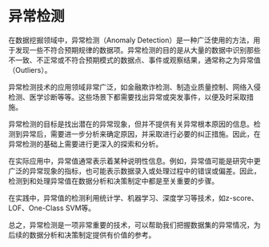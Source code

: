 # 异常检测
在数据挖掘领域中，异常检测（Anomaly Detection）是一种广泛使用的方法，用于发现一些不符合预期规律的数据项。异常检测的目的是从大量的数据中识别那些不一致、不正常或不符合预期模式的数据点、事件或观察结果，通常称之为异常值（Outliers）。

异常检测技术的应用领域非常广泛，如金融欺诈检测、制造业质量控制、网络入侵检测、医学诊断等等。这些场景下都需要找出异常或突发事件，以便及时采取措施。

异常检测的目标是找出潜在的异常现象，但并不提供有关异常根本原因的信息。检测到异常后，需要进一步分析来确定原因，并采取进行必要的纠正措施。因此，在异常检测的基础上需要进行更深入的探索和分析。

在实际应用中，异常值通常表示着某种说明性信息。例如，异常值可能是研究中更广泛的异常现象的指标，也可能表示数据录入或处理过程中的错误或偏差。因此，检测到和处理异常值在数据分析和决策制定中都是至关重要的步骤。

在实践中，异常值的检测利用统计学、机器学习、深度学习等技术，如z-score、LOF、One-Class SVM等。

总之，异常检测是一项非常重要的技术，可以帮助我们把握数据集的异常情况，为后续的数据分析和决策制定提供有价值的参考。